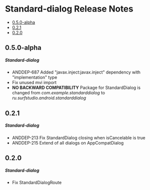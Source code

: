 # Standard-dialog Release Notes

- [0.5.0-alpha](#050-alpha)
- [0.2.1](#021)
- [0.2.0](#020)

## 0.5.0-alpha
##### Standard-dialog
* ANDDEP-687 Added "javax.inject:javax.inject" dependency with "implementation" type
* Fix unused mvi import
* **NO BACKWARD COMPATIBILITY** Package for StandardDialog is changed from *com.example.standarddialog* to *ru.surfstudio.android.standarddialog*
## 0.2.1
##### Standard-dialog
* ANDDEP-213 Fix StandardDialog closing when isCancelable is true
* ANDDEP-215 Extend of all dialogs on AppCompatDialog
## 0.2.0
##### Standard-dialog
* Fix StandardDialogRoute